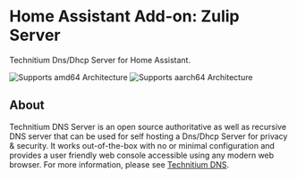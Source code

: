 # Home Assistant Add-on: Zulip Server

Technitium Dns/Dhcp Server for Home Assistant.

![Supports amd64 Architecture][amd64-shield]
![Supports aarch64 Architecture][aarch64-shield]

## About

Technitium DNS Server is an open source authoritative as well as recursive DNS server that can be used for self hosting a Dns/Dhcp Server for privacy & security. It works out-of-the-box with no or minimal configuration and provides a user friendly web console accessible using any modern web browser. For more information, please see [Technitium DNS].

[Technitium DNS]: https://technitium.com/dns/
[amd64-shield]: https://img.shields.io/badge/amd64-yes-green.svg
[aarch64-shield]: https://img.shields.io/badge/aarch64-yes-green.svg

